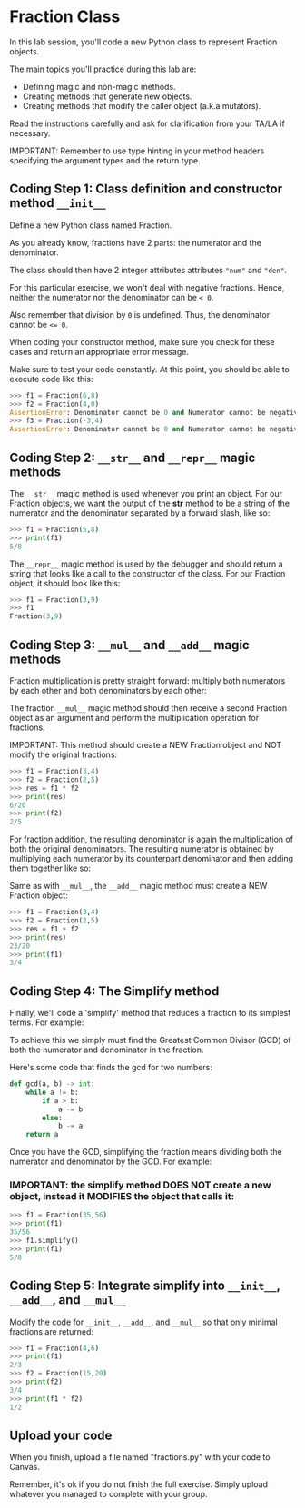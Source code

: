 # Fraction Class

In this lab session, you'll code a new Python class to represent Fraction objects.

The main topics you'll practice during this lab are:

- Defining magic and non-magic methods.
- Creating methods that generate new objects.
- Creating methods that modify the caller object (a.k.a mutators).

Read the instructions carefully and ask for clarification from your TA/LA if necessary.

IMPORTANT: Remember to use type hinting in your method headers specifying the argument types and the return type.

## Coding Step 1: Class definition and constructor method `__init__`
Define a new Python class named Fraction.

As you already know, fractions have 2 parts: the numerator and the denominator.

The class should then have 2 integer attributes attributes `"num"` and `"den"`.

For this particular exercise, we won't deal with negative fractions. Hence, neither the numerator nor the denominator can be `< 0`.

Also remember that division by `0` is undefined. Thus, the denominator cannot be `<= 0`.

When coding your constructor method, make sure you check for these cases and return an appropriate error message.

Make sure to test your code constantly. At this point, you should be able to execute code like this:

```python
>>> f1 = Fraction(6,8)
>>> f2 = Fraction(4,0)
AssertionError: Denominator cannot be 0 and Numerator cannot be negative 
>>> f3 = Fraction(-3,4)
AssertionError: Denominator cannot be 0 and Numerator cannot be negative
```

## Coding Step 2: `__str__` and `__repr__` magic methods
The `__str__` magic method is used whenever you print an object. For our Fraction objects, we want the output of the __str__ method to be a string of the numerator and the denominator separated by a forward slash, like so:

```python
>>> f1 = Fraction(5,8)
>>> print(f1)
5/8
```

The `__repr__` magic method is used by the debugger and should return a string that looks like a call to the constructor of the class. For our Fraction object, it should look like this:

```python
>>> f1 = Fraction(3,9)
>>> f1
Fraction(3,9)
```

## Coding Step 3: `__mul__` and `__add__` magic methods
Fraction multiplication is pretty straight forward: multiply both numerators by each other and both denominators by each other:


The fraction `__mul__` magic method should then receive a second Fraction object as an argument and perform the multiplication operation for fractions.

IMPORTANT: This method should create a NEW Fraction object and NOT modify the original fractions:

```python
>>> f1 = Fraction(3,4)
>>> f2 = Fraction(2,5)
>>> res = f1 * f2
>>> print(res)
6/20
>>> print(f2)
2/5
```

For fraction addition, the resulting denominator is again the multiplication of both the original denominators. The resulting numerator is obtained by multiplying each numerator by its counterpart denominator and then adding them together like so:


Same as with `__mul__`, the `__add__` magic method must create a NEW Fraction object:

```python
>>> f1 = Fraction(3,4)
>>> f2 = Fraction(2,5)
>>> res = f1 + f2
>>> print(res)
23/20
>>> print(f1)
3/4
```

## Coding Step 4: The Simplify method
Finally, we'll code a 'simplify' method that reduces a fraction to its simplest terms. For example:


To achieve this we simply must find the Greatest Common Divisor (GCD) of both the numerator and denominator in the fraction.

Here's some code that finds the gcd for two numbers:

```python
def gcd(a, b) -> int:
    while a != b:
        if a > b:
            a -= b
        else:
            b -= a
    return a
```

Once you have the GCD, simplifying the fraction means dividing both the numerator and denominator by the GCD. For example:


### IMPORTANT: the simplify method DOES NOT create a new object, instead it MODIFIES the object that calls it:

```python
>>> f1 = Fraction(35,56)
>>> print(f1)
35/56
>>> f1.simplify()
>>> print(f1)
5/8
```

## Coding Step 5: Integrate simplify into `__init__`, `__add__`, and `__mul__`
Modify the code for `__init__`, `__add__`, and `__mul__` so that only minimal fractions are returned:

```python
>>> f1 = Fraction(4,6)
>>> print(f1)
2/3
>>> f2 = Fraction(15,20)
>>> print(f2)
3/4
>>> print(f1 * f2)
1/2
```

## Upload your code
When you finish, upload a file named "fractions.py" with your code to Canvas.

Remember, it's ok if you do not finish the full exercise. Simply upload whatever you managed to complete with your group.
